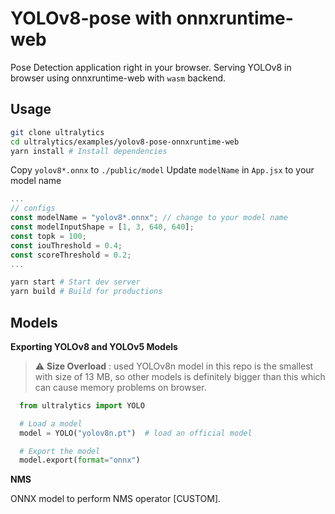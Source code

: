 # YOLOv8-pose with onnxruntime-web

Pose Detection application right in your browser.
Serving YOLOv8 in browser using onnxruntime-web with `wasm` backend.

## Usage

```bash
git clone ultralytics
cd ultralytics/examples/yolov8-pose-onnxruntime-web
yarn install # Install dependencies
```

Copy `yolov8*.onnx` to `./public/model`
Update `modelName` in `App.jsx` to your model name

```jsx
...
// configs
const modelName = "yolov8*.onnx"; // change to your model name
const modelInputShape = [1, 3, 640, 640];
const topk = 100;
const iouThreshold = 0.4;
const scoreThreshold = 0.2;
...
```

```bash
yarn start # Start dev server
yarn build # Build for productions
```

## Models

**Exporting YOLOv8 and YOLOv5 Models**

> :warning: **Size Overload** : used YOLOv8n model in this repo is the smallest with size of 13 MB, so other models is definitely bigger than this which can cause memory problems on browser.

```python
  from ultralytics import YOLO

  # Load a model
  model = YOLO("yolov8n.pt")  # load an official model

  # Export the model
  model.export(format="onnx")
```

**NMS**

ONNX model to perform NMS operator \[CUSTOM\].
